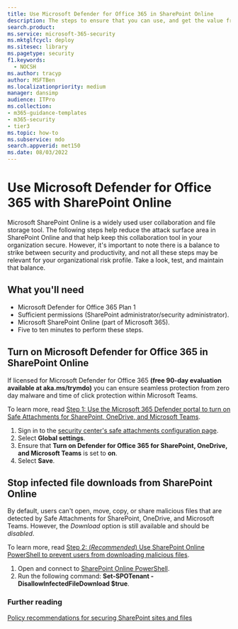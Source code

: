 ```yaml
---
title: Use Microsoft Defender for Office 365 in SharePoint Online
description: The steps to ensure that you can use, and get the value from, Microsoft Defender for Office 365 in SharePoint Online and OneDrive for Business
search.product: 
ms.service: microsoft-365-security
ms.mktglfcycl: deploy
ms.sitesec: library
ms.pagetype: security
f1.keywords: 
  - NOCSH
ms.author: tracyp
author: MSFTBen
ms.localizationpriority: medium
manager: dansimp
audience: ITPro
ms.collection: 
- m365-guidance-templates
- m365-security
- tier3
ms.topic: how-to
ms.subservice: mdo
search.appverid: met150
ms.date: 08/03/2022
---
```


# Use Microsoft Defender for Office 365 with SharePoint Online

Microsoft SharePoint Online is a widely used user collaboration and file storage tool. The following steps help reduce the attack surface area in SharePoint Online and that help keep this collaboration tool in your organization secure. However, it's important to note there is a balance to strike between security and productivity, and not all these steps may be relevant for your organizational risk profile. Take a look, test, and maintain that balance.

## What you'll need

- Microsoft Defender for Office 365 Plan 1
- Sufficient permissions (SharePoint administrator/security administrator).
- Microsoft SharePoint Online (part of Microsoft 365).
- Five to ten minutes to perform these steps.

## Turn on Microsoft Defender for Office 365 in SharePoint Online

If licensed for Microsoft Defender for Office 365 **(free 90-day evaluation available at aka.ms/trymdo)** you can ensure seamless protection from zero day malware and time of click protection within Microsoft Teams.

To learn more, read [Step 1: Use the Microsoft 365 Defender portal to turn on Safe Attachments for SharePoint, OneDrive, and Microsoft Teams](/microsoft-365/security/office-365-security/safe-attachments-for-spo-odfb-teams-configure#step-1-use-the-microsoft-365-defender-portal-to-turn-on-safe-attachments-for-sharepoint-onedrive-and-microsoft-teams).

1. Sign in to the [security center's safe attachments configuration page](https://security.microsoft.com/safeattachmentv2).
1. Select **Global settings**.
1. Ensure that **Turn on Defender for Office 365 for SharePoint, OneDrive, and Microsoft Teams** is set to **on**.
1. Select **Save**.

## Stop infected file downloads from SharePoint Online

By default, users can't open, move, copy, or share malicious files that are detected by Safe Attachments for SharePoint, OneDrive, and Microsoft Teams. However, the *Download* option is still available and should be *disabled*.

To learn more, read [Step 2: (*Recommended*) Use SharePoint Online PowerShell to prevent users from downloading malicious files](/microsoft-365/security/office-365-security/safe-attachments-for-spo-odfb-teams-configure#step-2-recommended-use-sharepoint-online-powershell-to-prevent-users-from-downloading-malicious-files).

1. Open and connect to [SharePoint Online PowerShell](/powershell/sharepoint/sharepoint-online/connect-sharepoint-online).
1. Run the following command: **Set-SPOTenant -DisallowInfectedFileDownload $true**.

### Further reading

[Policy recommendations for securing SharePoint sites and files](/microsoft-365/security/office-365-security/sharepoint-file-access-policies)
